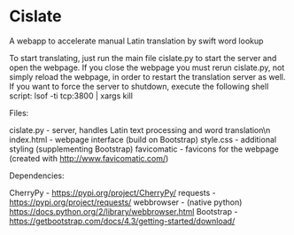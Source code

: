 # Cislate
A webapp to accelerate manual Latin translation by swift word lookup

To start translating, just run the main file cislate.py to start the server and open the webpage. If you close the webpage you must rerun cislate.py, not simply reload the webpage, in order to restart the translation server as well. If you want to force the server to shutdown, execute the following shell script:
lsof -ti tcp:3800 | xargs kill

Files:

cislate.py - server, handles Latin text processing and word translation\n
index.html - webpage interface (build on Bootstrap)
style.css - additional styling (supplementing Bootstrap)
favicomatic - favicons for the webpage (created with http://www.favicomatic.com/)

Dependencies:

CherryPy - https://pypi.org/project/CherryPy/
requests - https://pypi.org/project/requests/
webbrowser - (native python) https://docs.python.org/2/library/webbrowser.html
Bootstrap - https://getbootstrap.com/docs/4.3/getting-started/download/
